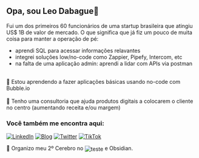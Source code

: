## Opa, sou Leo Dabague👋

Fui um dos primeiros 60 funcionários de uma startup brasileira que atingiu US$ 1B de valor de mercado.
O que significa que já fiz um pouco de muita coisa para manter a operação de pé:
- aprendi SQL para acessar informações relavantes
- integrei soluções low/no-code como Zappier, Pipefy, Intercom, etc
- na falta de uma aplicação admin: aprendi a lidar com APIs via postman

<br>🌱 Estou aprendendo a fazer aplicações básicas usando no-code com Bubble.io </br>
<br>💬 Tenho uma consultoria que ajuda produtos digitais a colocarem o cliente no centro (aumentando receita e/ou margem)</br>


### Você também me encontra aqui:
[![LinkedIn](https://img.shields.io/badge/LinkedIn-0077B5?style=for-the-badge&logo=linkedin&logoColor=white)](https://www.linkedin.com/in/leodabague)
[![Blog](https://img.shields.io/website?label=LeoDabague.com&style=for-the-badge&url=https://leodabague.com)](https://leodabague.com)
[![Twitter](https://img.shields.io/badge/Twitter-1DA1F2?style=for-the-badge&logo=twitter&logoColor=white)](https://twitter.com/LeoDabague)
[![TikTok](https://img.shields.io/badge/TikTok-000000?style=for-the-badge&logo=tiktok&logoColor=white)](https://www.tiktok.com/@leodabague)

🧠 Organizo meu 2º Cerebro no <img align="center" alt="teste" src="https://img.shields.io/badge/Notion-000000?style=for-the-badge&logo=notion&logoColor=white"/> e Obsidian.
